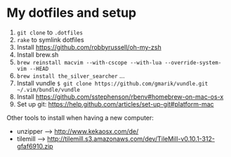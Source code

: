 # My dotfiles and setup

1. `git clone` to `.dotfiles`
2. `rake` to symlink dotfiles
3. Install https://github.com/robbyrussell/oh-my-zsh
4. Install brew.sh
5. `brew reinstall macvim --with-cscope --with-lua --override-system-vim --HEAD`
6. `brew install the_silver_searcher` ...
7. Install vundle `$ git clone https://github.com/gmarik/vundle.git ~/.vim/bundle/vundle`
8. Install https://github.com/sstephenson/rbenv#homebrew-on-mac-os-x
9. Set up git: https://help.github.com/articles/set-up-git#platform-mac



Other tools to install when having a new computer:
- unzipper --> http://www.kekaosx.com/de/
- tilemill --> http://tilemill.s3.amazonaws.com/dev/TileMill-v0.10.1-312-gfaf6910.zip
